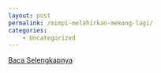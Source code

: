 ```yaml
---
layout: post
permalink: /mimpi-melahirkan-memang-lagi/
categories:
    - Uncategorized
---
```


[Baca Selengkapnya](/03)